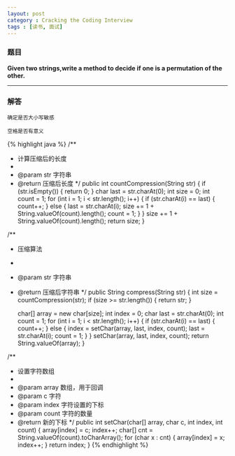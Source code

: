 ```yaml
---
layout: post
category : Cracking the Coding Interview
tags : [读书, 面试]
---
```

### 题目
**Given two strings,write a method to decide if one is a permutation of the other.**

---

### 解答
```确定是否大小写敏感```

```空格是否有意义```

{% highlight java %}
/**
 * 计算压缩后的长度
 *
 * @param str 字符串
 * @return 压缩后长度
 */
public int countCompression(String str) {
    if (str.isEmpty()) {
        return 0;
    }
    char last = str.charAt(0);
    int size = 0;
    int count = 1;
    for (int i = 1; i < str.length(); i++) {
        if (str.charAt(i) == last) {
            count++;
        } else {
            last = str.charAt(i);
            size += 1 + String.valueOf(count).length();
            count = 1;
        }
    }
    size += 1 + String.valueOf(count).length();
    return size;
}

/**
 * 压缩算法
 *
 * @param str 字符串
 * @return 压缩后字符串
 */
public String compress(String str) {
    int size = countCompression(str);
    if (size >= str.length()) {
        return str;
    }

    char[] array = new char[size];
    int index = 0;
    char last = str.charAt(0);
    int count = 1;
    for (int i = 1; i < str.length(); i++) {
        if (str.charAt(i) == last) {
            count++;
        } else {
            index = setChar(array, last, index, count);
            last = str.charAt(i);
            count = 1;
        }
    }
    setChar(array, last, index, count);
    return String.valueOf(array);
}

/**
 * 设置字符数组
 *
 * @param array 数组，用于回调
 * @param c     字符
 * @param index 字符设置的下标
 * @param count 字符的数量
 * @return 新的下标
 */
public int setChar(char[] array, char c, int index, int count) {
    array[index] = c;
    index++;
    char[] cnt = String.valueOf(count).toCharArray();
    for (char x : cnt) {
        array[index] = x;
        index++;
    }
    return index;
}
{% endhighlight %}
